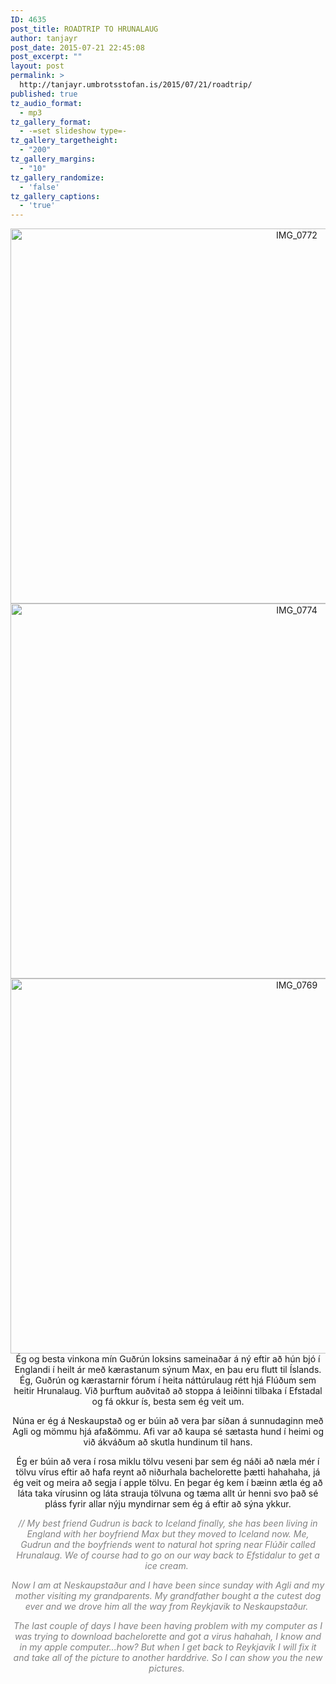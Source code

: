 ```yaml
---
ID: 4635
post_title: ROADTRIP TO HRUNALAUG
author: tanjayr
post_date: 2015-07-21 22:45:08
post_excerpt: ""
layout: post
permalink: >
  http://tanjayr.umbrotsstofan.is/2015/07/21/roadtrip/
published: true
tz_audio_format:
  - mp3
tz_gallery_format:
  - -=set slideshow type=-
tz_gallery_targetheight:
  - "200"
tz_gallery_margins:
  - "10"
tz_gallery_randomize:
  - 'false'
tz_gallery_captions:
  - 'true'
---
```

<p style="text-align: center;"><img class="aligncenter size-large wp-image-4637" src="http://www.tanjayr.com/wp-content/uploads/2015/07/IMG_0772-1024x683.jpg" alt="IMG_0772" width="900" height="600" />
<img class="aligncenter size-large wp-image-4638" src="http://www.tanjayr.com/wp-content/uploads/2015/07/IMG_0774-1024x683.jpg" alt="IMG_0774" width="900" height="600" />
<img class="aligncenter size-large wp-image-4639" src="http://www.tanjayr.com/wp-content/uploads/2015/07/IMG_0769-1024x683.jpg" alt="IMG_0769" width="900" height="600" />Ég og besta vinkona mín Guðrún loksins sameinaðar á ný eftir að hún bjó í Englandi í heilt ár með kærastanum sýnum Max, en þau eru flutt til Íslands. Ég, Guðrún og kærastarnir fórum í heita náttúrulaug rétt hjá Flúðum sem heitir Hrunalaug. Við þurftum auðvitað að stoppa á leiðinni tilbaka í Efstadal og fá okkur ís, besta sem ég veit um.</p>
<p style="text-align: center;">Núna er ég á Neskaupstað og er búin að vera þar síðan á sunnudaginn með Agli og mömmu hjá afa&amp;ömmu. Afi var að kaupa sé sætasta hund í heimi og við ákváðum að skutla hundinum til hans.</p>
<p style="text-align: center;">Ég er búin að vera í rosa miklu tölvu veseni þar sem ég náði að næla mér í tölvu vírus eftir að hafa reynt að niðurhala bachelorette þætti hahahaha, já ég veit og meira að segja í apple tölvu. En þegar ég kem í bæinn ætla ég að láta taka vírusinn og láta strauja tölvuna og tæma allt úr henni svo það sé pláss fyrir allar nýju myndirnar sem ég á eftir að sýna ykkur.</p>
<p style="text-align: center;"><em><span style="color: #808080;">// My best friend Gudrun is back to Iceland finally, she has been living in England with her boyfriend Max but they moved to Iceland now. Me, Gudrun and the boyfriends went to natural hot spring near Flúðir called Hrunalaug. We of course had to go on our way back to Efstidalur to get a ice cream. </span></em></p>
<p style="text-align: center;"><em><span style="color: #808080;">Now I am at Neskaupstaður and I have been since sunday with Agli and my mother visiting my grandparents. My grandfather bought a the cutest dog ever and we drove him all the way from Reykjavik to Neskaupstaður. </span></em></p>
<p style="text-align: center;"><em><span style="color: #808080;">The last couple of days I have been having problem with my computer as I was trying to download bachelorette and got a virus hahahah, I know and in my apple computer...how? But when I get back to Reykjavik I will fix it and take all of the picture to another harddrive. So I can show you the new pictures. </span></em></p>